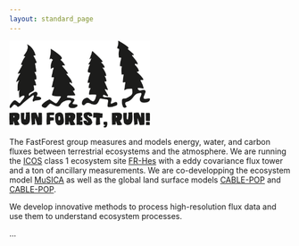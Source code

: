 ```yaml
---
layout: standard_page
---
```


<div class="floated_img">
  <img src="images/run_forest_run_www.tenstickers-indonesia.com.png" style="width: 50%; height: 50%"/>
</div>

<div>
  <p>
  The FastForest group measures and models energy, water, and carbon fluxes between terrestrial ecosystems and the atmosphere. We are running the <a href="https://www.todo.com">ICOS</a> class 1 ecosystem site <a href="https://www.todo.com">FR-Hes</a> with a eddy covariance flux tower and a ton of ancillary measurements. We are co-developping the ecosystem model <a href="https://www.todo.com">MuSICA</a> as well as the global land surface models <a href="https://www.todo.com">CABLE-POP</a> and <a href="https://www.todo.com">CABLE-POP</a>.
  </p>

We develop innovative methods to process high-resolution flux data and use them to understand ecosystem processes.

  <p>
  
  </p>

  <p>...</p>
</div>
